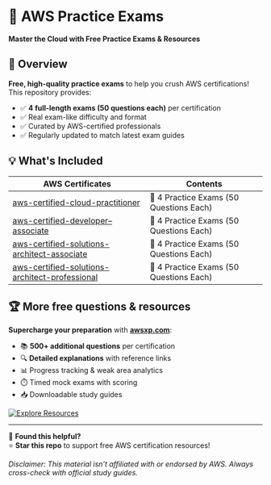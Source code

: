 # 🚀 AWS Practice Exams 
**Master the Cloud with Free Practice Exams & Resources** 

## 📝 Overview  

**Free, high-quality practice exams** to help you crush AWS certifications! This repository provides:  

- ✅ **4 full-length exams (50 questions each)** per certification  
- ✅ Real exam-like difficulty and format  
- ✅ Curated by AWS-certified professionals  
- ✅ Regularly updated to match latest exam guides  



## 💡 What's Included  

| AWS Certificates                                             | Contents                               |
| ------------------------------------------------------------ | -------------------------------------- |
| [aws-certified-cloud-practitioner](https://github.com/maishucode/aws-practice-exam/tree/main/aws-certified-cloud-practitioner) | 🧪 4 Practice Exams (50 Questions Each) |
| [aws-certified-developer–associate](https://github.com/maishucode/aws-practice-exam/tree/main/aws-certified-developer–associate) | 🧪 4 Practice Exams (50 Questions Each) |
| [aws-certified-solutions-architect-associate](https://github.com/maishucode/aws-practice-exam/tree/main/aws-certified-solutions-architect-associate) | 🧪 4 Practice Exams (50 Questions Each) |
| [aws-certified-solutions-architect-professional](https://github.com/maishucode/aws-practice-exam/tree/main/aws-certified-solutions-architect-professional) | 🧪 4 Practice Exams (50 Questions Each) |



## 🏆 More free questions & resources  

**Supercharge your preparation** with **[awsxp.com](https://www.awsxp.com)**:  

- 📚 **500+ additional questions** per certification  
- 🔍 **Detailed explanations** with reference links  
- 📊 Progress tracking & weak area analytics  
- ⏱️ Timed mock exams with scoring  
- 📥 Downloadable study guides  

[![Explore Resources](https://img.shields.io/badge/🚀_Explore_Free_Resources-%2300ADD8?style=for-the-badge)](https://awsxp.com)  

---



📢 **Found this helpful?**  
⭐ **Star this repo** to support free AWS certification resources!  

*Disclaimer: This material isn’t affiliated with or endorsed by AWS. Always cross-check with official study guides.*